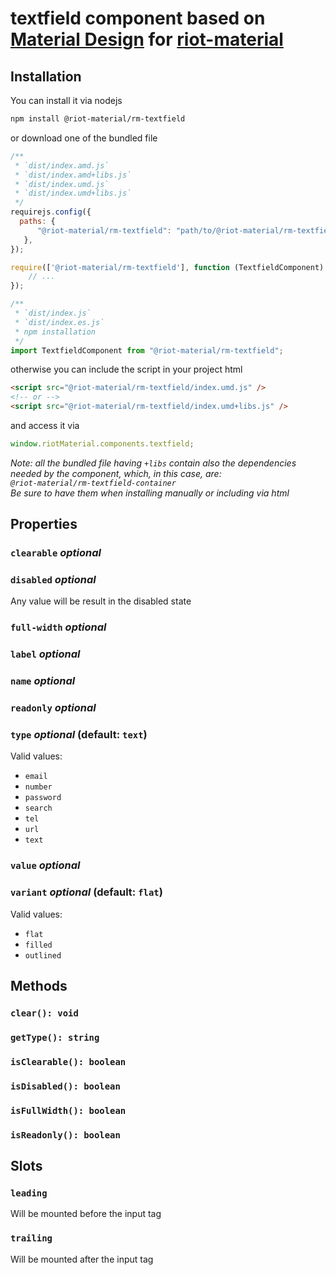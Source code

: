 # textfield component based on [Material Design](https://material.io/components/text-fields) for [riot-material](https://github.com/riot-material/riot-material)
## Installation
You can install it via nodejs
```sh
npm install @riot-material/rm-textfield
```
or download one of the bundled file
```js
/**
 * `dist/index.amd.js`
 * `dist/index.amd+libs.js`
 * `dist/index.umd.js`
 * `dist/index.umd+libs.js`
 */
requirejs.config({
  paths: {
      "@riot-material/rm-textfield": "path/to/@riot-material/rm-textfield",
   },
});

require(['@riot-material/rm-textfield'], function (TextfieldComponent) {
    // ...
});

/**
 * `dist/index.js`
 * `dist/index.es.js`
 * npm installation
 */
import TextfieldComponent from "@riot-material/rm-textfield";

```
otherwise you can include the script in your project html
```html
<script src="@riot-material/rm-textfield/index.umd.js" />
<!-- or -->
<script src="@riot-material/rm-textfield/index.umd+libs.js" />
```
and access it via
```js
window.riotMaterial.components.textfield;
```
*Note: all the bundled file having `+libs` contain also the dependencies needed by the component, which, in this case, are:  
`@riot-material/rm-textfield-container`  
Be sure to have them when installing manually or including via html*
## Properties
### `clearable` *optional*
### `disabled` *optional*
Any value will be result in the disabled state
### `full-width` *optional*
### `label` *optional*
### `name` *optional*
### `readonly` *optional*
### `type` *optional* (default: `text`)
Valid values:
- `email`
- `number`
- `password`
- `search`
- `tel`
- `url`
- `text`
### `value` *optional*
### `variant` *optional* (default: `flat`)
Valid values:  
- `flat`  
- `filled`  
- `outlined`
## Methods
### `clear(): void`
### `getType(): string`
### `isClearable(): boolean`
### `isDisabled(): boolean`
### `isFullWidth(): boolean`
### `isReadonly(): boolean`
## Slots
### `leading`
Will be mounted before the input tag
### `trailing`
Will be mounted after the input tag